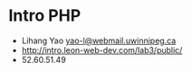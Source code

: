 # Intro PHP

* Lihang Yao <yao-l@webmail.uwinnipeg.ca>
* http://intro.leon-web-dev.com/lab3/public/
* 52.60.51.49
